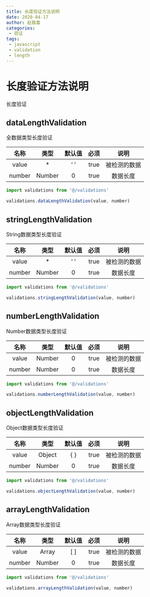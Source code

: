 ```yaml
---
title: 长度验证方法说明
date: 2020-04-17
author: 赵致喜
categories:
 - 验证
tags:
 - javascript
 - validation
 - length
---
```

# 长度验证方法说明

长度验证

## dataLengthValidation

全数据类型长度验证

|  名称  |  类型  | 默认值 | 必须 |     说明     |
| :----: | :----: | :----: | :--: | :----------: |
| value  |   *    |  ‘ ’   | true | 被检测的数据 |
| number | Number |   0    | true |   数据长度   |

```js
import validations from '@/validations'

validations.dataLengthValidation(value, number)
```



## stringLengthValidation

String数据类型长度验证

|  名称  |  类型  | 默认值 | 必须 |     说明     |
| :----: | :----: | :----: | :--: | :----------: |
| value  |   *    |  ‘ ’   | true | 被检测的数据 |
| number | Number |   0    | true |   数据长度   |

```js
import validations from '@/validations'

validations.stringLengthValidation(value, number)
```



## numberLengthValidation

Number数据类型长度验证

|  名称  |  类型  | 默认值 | 必须 |     说明     |
| :----: | :----: | :----: | :--: | :----------: |
| value  | Number |   0    | true | 被检测的数据 |
| number | Number |   0    | true |   数据长度   |

```js
import validations from '@/validations'

validations.numberLengthValidation(value, number)
```



## objectLengthValidation

Object数据类型长度验证

|  名称  |  类型  | 默认值 | 必须 |     说明     |
| :----: | :----: | :----: | :--: | :----------: |
| value  | Object |  { }   | true | 被检测的数据 |
| number | Number |   0    | true |   数据长度   |

```js
import validations from '@/validations'

validations.objectLengthValidation(value, number)
```



## arrayLengthValidation

Array数据类型长度验证

|  名称  |  类型  | 默认值 | 必须 |     说明     |
| :----: | :----: | :----: | :--: | :----------: |
| value  | Array  |  [ ]   | true | 被检测的数据 |
| number | Number |   0    | true |   数据长度   |

```js
import validations from '@/validations'

validations.arrayLengthValidation(value, number)
```

